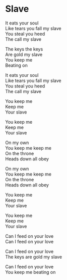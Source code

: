 # Slave  

It eats your soul  
Like tears you fall my slave  
You steal you heed  
The call my slave  

The keys the keys  
Are gold my slave  
You keep me  
Beating on  

It eats your soul  
Like tears you fall my slave  
You steal you heed  
The call my slave  

You keep me  
Keep me  
Your slave  

You keep me  
Keep me  
Your slave  

On my own  
You keep me keep me  
On the throne  
Heads down all obey  

On my own  
You keep me keep me  
On the throne  
Heads down all obey  

You keep me  
Keep me  
Your slave  

You keep me  
Keep me  
Your slave  

Can I feed on your love  
Can I feed on your love  

Can I feed on your love  
The keys are gold my slave  

Can I feed on your love  
You keep me beating on
